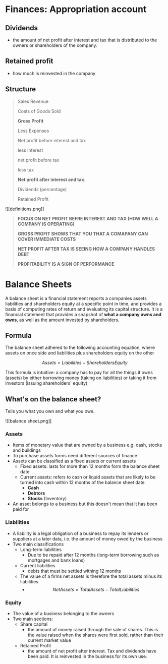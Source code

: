 <script type="text/javascript" async src="https://cdnjs.cloudflare.com/ajax/libs/mathjax/2.7.5/MathJax.js?config=TeX-MML-AM_CHTML"></script>
# Finances: Appropriation account

## Dividends
 - the amount of net profit after interest and tax that is distributed to the owners or shareholders of the company.

## Retained profit
- how much is reinvested in the company


## Structure

>Sales Revenue
> 
>Costs of Goods Sold
> 
>**Gross Profit**
> 
>Less Expenses
> 
>Net profit before interest and tax
> 
>less interest
> 
>net profit before tax
> 
>less tax 
> 
>**Net profit after interest and tax.**
>
> Dividends (percentage)
> 
> Retained Profit


![[definitions.png]]

> **FOCUS ON NET PROFIT BEFRE INTEREST AND TAX (HOW WELL A COMPANY IS OPERATING)**
> 
> **GROSS PROFIT SHOWS THAT YOU THAT A COMAPANY CAN COVER IMMEDIATE COSTS**
> 
> **NET PROFIT AFTER TAX IS SEEING HOW A COMPANY HANDLES DEBT**
> 
> **PROFITABILITY IS A SIGN OF PERFORMANCE**


# Balance Sheets

A balance sheet is a financial statement reports a companies assets liabilities and shareholders equity at a specific point in time, and provides a basis of computing rates of return and evaluating its capital structure. It is a financial statement that provides a snapshot of **what a company owns and owes**, as well as the amount invested by shareholders.

## Formula
The balance sheet adhered to the following accounting equation, where assets on once side and liabilities plus shareholders equity on the other

$$Assets = Liabilities + ShareholdersEquity$$

This formula is intuitive: a company has to pay for all the things it owns (assets) by either borrowing money (taking on liabilities) or taking it from investors (issuing shareholders' equity).


## What's on the balance sheet?

Tells you what you own and what you owe.

![[balance sheet.png]]



### Assets

 - Items of monetary value that are owned by a business e.g. cash, stocks and buildings
 - To purchase assets forms need different sources of finance
 - Assets can be classified as a fixed assets or current assets
	 - Fixed assets: lasts for more than 12 months form the balance sheet date
	 - Current assets: refers to cash or liquid assets that are likely to be turned into cash within 12 months of the balance sheet date
		 - **Cash**
		 - **Debtors**
		 - **Stocks** (Inventory)
 - An asset belongs to a business but this doesn't mean that it has been paid for



### Liabilities

 - A liability is a legal obligation of a business to repay its lenders or suppliers at a later data, i.e. the amount of money owed by the business
 - Two main classifications
	 - Long-term liabilities
		 - Due to be repaid after 12 months (long-term borrowing such as mortgages and bank loans)
	 - Current liabilities
		 - debts that must be settled withing 12 months
	 - The value of a firms net assets is therefore the total assets minus its liabilities
		 - $$NetAssets = TotalAssets - Total Liabilities$$



### Equity
 - The value of a business belonging to the owners
 - Two main sections:
	 - Share capital
		 - the amount of money raised through the sale of shares. This is the value raised when the shares were first sold, rather than their current market value
	 - Retained Profit
		 - the amount of net profit after interest. Tax and dividends have been paid. It is reinvested in the business for its own use.



